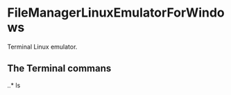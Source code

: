 # FileManagerLinuxEmulatorForWindows

Terminal Linux emulator. <br>

## The Terminal commans
..* ls
